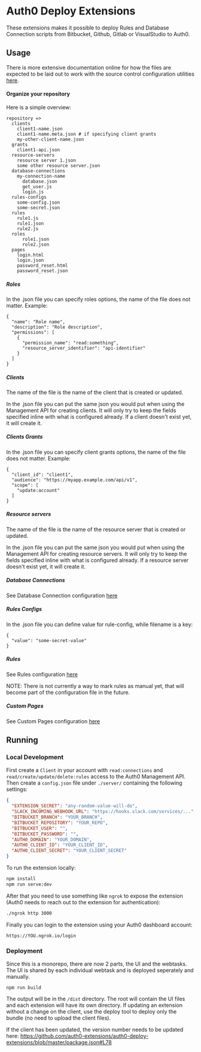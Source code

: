 # Auth0 Deploy Extensions

These extensions makes it possible to deploy Rules and Database Connection scripts from Bitbucket, Github, Gitlab or VisualStudio to Auth0.

## Usage
There is more extensive documentation online for how the files are expected to be laid out to work with the source control configuration utilities [here](https://auth0.com/docs/extensions/bitbucket-deploy).

#### Organize your repository

Here is a simple overview:

```
repository =>
  clients
    client1-name.json
    client1-name.meta.json # if specifying client grants
    my-other-client-name.json
  grants
    client1-api.json
  resource-servers
    resource server 1.json
    some other resource server.json
  database-connections
    my-connection-name
      database.json
      get_user.js
      login.js
  rules-configs
    some-config.json
    some-secret.json
  rules
    rule1.js
    rule1.json
    rule2.js
  roles
      role1.json
      role2.json
  pages
    login.html
    login.json
    password_reset.html
    password_reset.json
```

##### Roles
In the .json file you can specify roles options, the name of the file does not matter. Example:
```
{
  "name": "Role name",
  "description": "Role description",
  "permissions": [
    {
      "permission_name": "read:something",
      "resource_server_identifier": "api-identifier"
    }
  ]
}
```

##### Clients
The name of the file is the name of the client that is created or updated.

In the .json file you can put the same json you would put when using the Management API for creating clients.  It will only try to keep the fields specified inline with what is configured already.  If a client doesn't exist yet, it will create it.


##### Clients Grants
In the .json file you can specify client grants options, the name of the file does not matter. Example:
```
{
  "client_id": "client1",
  "audience": "https://myapp.example.com/api/v1",
  "scope": [
    "update:account"
  ]
}
```

##### Resource servers
The name of the file is the name of the resource server that is created or updated.

In the .json file you can put the same json you would put when using the Management API for creating resource servers.  It will only try to keep the fields specified inline with what is configured already.  If a resource server doesn't exist yet, it will create it.

##### Database Connections
See Database Connection configuration [here](https://auth0.com/docs/extensions/bitbucket-deploy#deploy-database-connection-scripts)

##### Rules Configs
In the .json file you can define value for rule-config, while filename is a key:
```
{
  "value": "some-secret-value"
}
```

##### Rules
See Rules configuration [here](https://auth0.com/docs/extensions/bitbucket-deploy#deploy-rules)

NOTE: There is not currently a way to mark rules as manual yet, that will become part of the configuration file in the future.

##### Custom Pages
See Custom Pages configuration [here](https://auth0.com/docs/extensions/bitbucket-deploy#deploy-hosted-pages)

## Running

### Local Development

First create a `Client` in your account with `read:connections` and `read/create/update/delete:rules` access to the Auth0 Management API. Then create a `config.json` file under `./server/` containing the following settings:

```json
{
  "EXTENSION_SECRET": "any-random-value-will-do",
  "SLACK_INCOMING_WEBHOOK_URL": "https://hooks.slack.com/services/...",
  "BITBUCKET_BRANCH": "YOUR_BRANCH",
  "BITBUCKET_REPOSITORY": "YOUR_REPO",
  "BITBUCKET_USER": "",
  "BITBUCKET_PASSWORD": "",
  "AUTH0_DOMAIN": "YOUR_DOMAIN",
  "AUTH0_CLIENT_ID": "YOUR_CLIENT_ID",
  "AUTH0_CLIENT_SECRET": "YOUR_CLIENT_SECRET"
}
```

To run the extension locally:

```bash
npm install
npm run serve:dev
```

After that you need to use something like `ngrok` to expose the extension (Auth0 needs to reach out to the extension for authentication):

```bash
./ngrok http 3000
```

Finally you can login to the extension using your Auth0 dashboard account:

```
https://YOU.ngrok.io/login
```

### Deployment

Since this is a monorepo, there are now 2 parts, the UI and the webtasks. The UI is shared by each individual webtask and is deployed seperately and manually.

```
npm run build
```
The output will be in the `/dist` directory. The root will contain the UI files and each extension will have its own directory. If updating an extension without a change on the client, use the deploy tool to deploy only the bundle (no need to upload the client files).

If the client has been updated, the version number needs to be updated here: https://github.com/auth0-extensions/auth0-deploy-extensions/blob/master/package.json#L78
